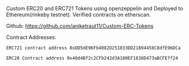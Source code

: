 Custom ERC20 and ERC721 Tokens using openzeppelin and Deployed to Ethereum(rinkeby testnet). 
Verified contracts on etherscan.

Github: https://github.com/aniketraut11/Custom-ERC-Tokens

Contract Addresses:

    ERC721 contract address 0xDD5dE96Fb4082D251833DD21894458C8dfE96DCa 
    
    ERC20 Contract address 0x40d4Bf2c2CFb242d3A100EF1838D473aBCFEff24 
